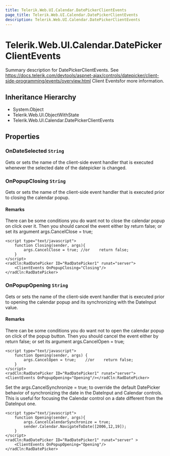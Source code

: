 ```yaml
---
title: Telerik.Web.UI.Calendar.DatePickerClientEvents
page_title: Telerik.Web.UI.Calendar.DatePickerClientEvents
description: Telerik.Web.UI.Calendar.DatePickerClientEvents
---
```


# Telerik.Web.UI.Calendar.DatePickerClientEvents

Summary description for DatePickerClientEvents.
            See https://docs.telerik.com/devtools/aspnet-ajax/controls/datepicker/client-side-programming/events/overview.html Client Eventsfor more information.

## Inheritance Hierarchy

* System.Object
* Telerik.Web.UI.ObjectWithState
* Telerik.Web.UI.Calendar.DatePickerClientEvents

## Properties

###  OnDateSelected `String`

Gets or sets the name of the client-side event handler that is executed whenever
                the selected date of the datepicker is changed.

###  OnPopupClosing `String`

Gets or sets the name of the client-side event handler that is executed prior to
            closing the calendar popup.

#### Remarks
There can be some conditions you do want not to close the calendar popup on
                click over it. Then you should cancel the event either by return false; or
                set its argument args.CancelClose = true;
````ASPX
<script type="text/javascript">
    function Closing(sender, args){    
        args.CancelClose = true; //or    return false;
    }
</script>
<radCln:RadDatePicker ID="RadDatePicker1" runat="server">    
    <ClientEvents OnPopupClosing="Closing"/>
</radCln:RadDatePicker>
````

###  OnPopupOpening `String`

Gets or sets the name of the client-side event handler that is executed prior to
            opening the calendar popup and its synchronizing with the DateInput value.

#### Remarks
There can be some conditions you do want not to open the calendar popup on
click of the popup button. Then you should cancel the event either by return
false; or set its argument args.CancelOpen = true;
````ASPX
<script type="text/javascript">
    function Opening(sender, args) {    
        args.CancelOpen = true;    //or    return false;
    }
</script>
<radCln:RadDatePicker ID="RadDatePicker1" runat="server">    
<ClientEvents OnPopupOpening="Opening"/></radCln:RadDatePicker>
````
Set the args.CancelSynchronize = true; to override the default
DatePicker behavior of synchronizing the date in the DateInput and Calendar
controls. This is useful for focusing the Calendar control on a date different from
the DateInput one.

````ASPX
<script type="text/javascript">
    function Opening(sender, args){    
        args.CancelCalendarSynchronize = true;    
        sender.Calendar.NavigateToDate([2006,12,19]);
    }
</script>
<radCln:RadDatePicker ID="RadDatePicker1" runat="server" >
    <ClientEvents OnPopupOpening="Opening"/>
</radCln:RadDatePicker>
````
